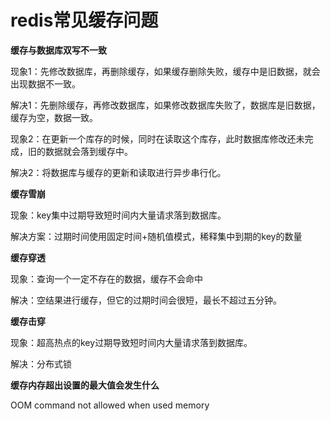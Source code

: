 # redis常见缓存问题

**缓存与数据库双写不一致**

现象1：先修改数据库，再删除缓存，如果缓存删除失败，缓存中是旧数据，就会出现数据不一致。

解决1：先删除缓存，再修改数据库，如果修改数据库失败了，数据库是旧数据，缓存为空，数据一致。

现象2：在更新一个库存的时候，同时在读取这个库存，此时数据库修改还未完成，旧的数据就会落到缓存中。

解决2：将数据库与缓存的更新和读取进行异步串行化。

**缓存雪崩**

现象：key集中过期导致短时间内大量请求落到数据库。

解决方案：过期时间使用固定时间+随机值模式，稀释集中到期的key的数量

**缓存穿透**

现象：查询一个一定不存在的数据，缓存不会命中

解决：空结果进行缓存，但它的过期时间会很短，最长不超过五分钟。

**缓存击穿**

现象：超高热点的key过期导致短时间内大量请求落到数据库。

解决：分布式锁

**缓存内存超出设置的最大值会发生什么**

OOM command not allowed when used memory